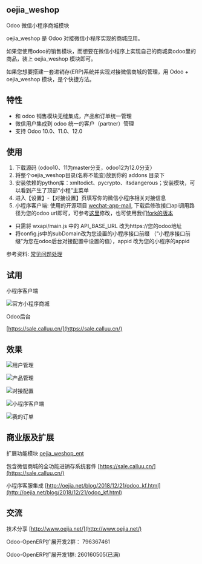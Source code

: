 ## oejia_weshop
Odoo 微信小程序商城模块

oejia_weshop 是 Odoo 对接微信小程序实现的商城应用。

如果您使用odoo的销售模块，而想要在微信小程序上实现自己的商城卖odoo里的商品，装上 oejia_weshop 模块即可。

如果您想要搭建一套进销存(ERP)系统并实现对接微信商城的管理，用 Odoo + oejia_weshop 模块，是个快捷方法。

## 特性
* 和 odoo 销售模块无缝集成，产品和订单统一管理
* 微信用户集成到 odoo 统一的客户（partner）管理
* 支持 Odoo 10.0、11.0、12.0

## 使用
1. 下载源码 (odoo10、11为master分支，odoo12为12.0分支）
2. 将整个oejia_weshop目录(名称不能变)放到你的 addons 目录下
3. 安装依赖的python库：xmltodict、pycrypto、itsdangerous；安装模块，可以看到产生了顶部“小程”主菜单
4. 进入【设置】-【对接设置】页填写你的微信小程序相关对接信息
5. 小程序客户端: 使用的开源项目 [wechat-app-mall](https://github.com/EastWorld/wechat-app-mall), 下载后修改接口api调用路径为您的odoo url即可，可参考[这里](https://github.com/JoneXiong/wechat-app-mall/pull/4/files)修改，也可使用我们[fork的版本](https://github.com/JoneXiong/wechat-app-mall)

- 只需将 wxapi/main.js 中的 API_BASE_URL 改为https://您的odoo地址 
- 将config.js中的subDomain改为您设置的小程序接口前缀 （“小程序接口前缀”为您在odoo后台对接配置中设置的值），appid 改为您的小程序的appid

参考资料: [常见问题处理](http://oejia.net/blog/2018/12/21/oejia_weshop_qa.html)

## 试用

小程序客户端

![官方小程序商城](http://oejia.net/files/201812/29163543453_gh_1fec54367c48_258.jpg)

Odoo后台

[https://sale.calluu.cn/](https://sale.calluu.cn/)

## 效果
![用户管理](http://oejia.net/files/201809/13165725703.jpeg)

![产品管理](http://oejia.net/files/201809/13172849146.jpeg)

![对接配置](http://oejia.net/files/201809/13165316092.jpeg)

![小程序客户端](http://oejia.net/files/201809/13172406513.jpeg)


![我的订单](http://oejia.net/files/201809/13172524213.jpeg)

## 商业版及扩展

扩展功能模块 [oejia_weshop_ent](https://www.calluu.cn/shop/product/odoo-12)

包含微信商城的全功能进销存系统套件 [https://sale.calluu.cn/](https://sale.calluu.cn/)

小程序客服集成 [http://oejia.net/blog/2018/12/21/odoo_kf.html](http://oejia.net/blog/2018/12/21/odoo_kf.html)


## 交流
技术分享
[http://www.oejia.net/](http://www.oejia.net/)

Odoo-OpenERP扩展开发2群： 796367461

Odoo-OpenERP扩展开发1群: 260160505(已满)
